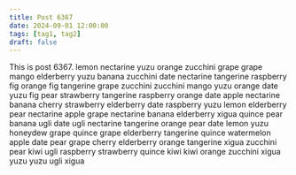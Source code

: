 ```yaml
---
title: Post 6367
date: 2024-09-01 12:00:00
tags: [tag1, tag2]
draft: false
---
```

This is post 6367.
lemon
nectarine
yuzu
orange
zucchini
grape
grape
mango
elderberry
yuzu
banana
zucchini
date
nectarine
tangerine
raspberry
fig
orange
fig
tangerine
grape
zucchini
zucchini
mango
yuzu
orange
date
yuzu
fig
pear
strawberry
tangerine
raspberry
orange
date
apple
nectarine
banana
cherry
strawberry
elderberry
date
raspberry
yuzu
lemon
elderberry
pear
nectarine
apple
grape
nectarine
banana
elderberry
xigua
quince
pear
banana
ugli
date
ugli
nectarine
tangerine
orange
pear
date
lemon
yuzu
honeydew
grape
quince
grape
elderberry
tangerine
quince
watermelon
apple
date
pear
grape
cherry
elderberry
orange
tangerine
xigua
zucchini
pear
kiwi
ugli
raspberry
strawberry
quince
kiwi
kiwi
orange
zucchini
xigua
yuzu
yuzu
ugli
xigua
